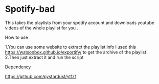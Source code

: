 # Spotify-bad
This takes the playlists from your spotify account and downloads youtube videos of the whole playlist for you .

How to use 

1.You can use some website to extract the playlist info 
 i used this https://watsonbox.github.io/exportify/ to get the archive of the playlist 
2.Then just extract it and run the script 

Dependency

https://github.com/pystardust/ytfzf
